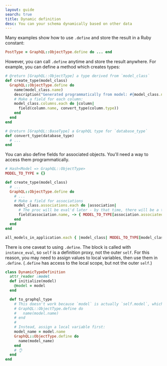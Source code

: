```yaml
---
layout: guide
search: true
title: Dynamic definition
desc: You can your schema dynamically based on other data
---
```


Many examples show how to use `.define` and store the result in a Ruby constant:

```ruby
PostType = GraphQL::ObjectType.define do ... end
```

However, you can call `.define` anytime and store the result anywhere. For example, you can define a method which creates types:

```ruby
# @return [GraphQL::ObjectType] a type derived from `model_class`
def create_type(model_class)
  GraphQL::ObjectType.define do
    name(model_class.name)
    description("Generated programmatically from model: #{model_class.name}")
    # Make a field for each column:
    model_class.columns.each do |column|
      field(column.name, convert_type(column.type))
    end
  end
end

# @return [GraphQL::BaseType] a GraphQL type for `database_type`
def convert_type(database_type)
  # ...
end
```

You can also define fields for associated objects. You'll need a way to access them programmatically.

```ruby
# Hash<Model => GraphQL::ObjectType>
MODEL_TO_TYPE = {}

def create_type(model_class)
  # ...
  GraphQL::ObjectType.define do
    # ...
    # Make a field for associations
    model_class.associations.each do |association|
      # The proc will be eval'd later - by that time, there will be a type in the lookup hash
      field(association.name, -> { MODEL_TO_TYPE[association.associated_model] })
    end
  end
end

all_models_in_application.each { |model_class| MODEL_TO_TYPE[model_class] = create_type(model_class) }
```

There is one caveat to using `.define`. The block is called with `instance_eval`, so `self` is a definition proxy, not the outer `self`. For this reason, you may need to assign values to local variables, then use them in `.define`. (`.define` has access to the local scope, but not the outer `self`.)

```ruby
class DynamicTypeDefinition
  attr_reader :model
  def initialize(model)
    @model = model
  end

  def to_graphql_type
    # This doesn't work because `model` is actually `self.model`, which doesn't work inside `.define`
    # GraphQL::ObjectType.define do
    #   name(model.name)
    # end
    #
    # Instead, assign a local variable first:
    model_name = model.name
    GraphQL::ObjectType.define do
      name(model_name)
    end
    # 👌
  end
end
```
